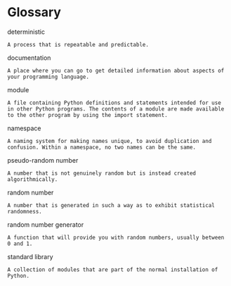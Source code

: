 # Glossary

deterministic

    A process that is repeatable and predictable.
    
documentation

    A place where you can go to get detailed information about aspects of your programming language.
    
module

    A file containing Python definitions and statements intended for use in other Python programs. The contents of a module are made available to the other program by using the import statement.
    
namespace

    A naming system for making names unique, to avoid duplication and confusion. Within a namespace, no two names can be the same.
    
pseudo-random number

    A number that is not genuinely random but is instead created algorithmically.

random number

    A number that is generated in such a way as to exhibit statistical randomness.

random number generator

    A function that will provide you with random numbers, usually between 0 and 1.

standard library

    A collection of modules that are part of the normal installation of Python.

